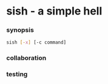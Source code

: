 # sish - a simple hell

### synopsis
```bash
sish [-x] [-c command]
```

### collaboration

### testing
